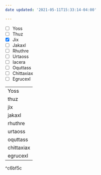 ```yaml
---
date updated: '2021-05-11T15:33:14-04:00'

---
```


-  [ ] Yoss
-  [ ] Thuz
-  [x] Jix
-  [ ] Jakaxl
-  [ ] Rhuthre
-  [ ] Urtaoss
-  [ ] Iacera
-  [ ] Oquttass
-  [ ] Chittaxiax
-  [ ] Egrucexl

|            |
| ---------- |
| Yoss       |
| thuz       |
| jix        |
| jakaxl     |
| rhuthre    |
| urtaoss    |
| oquttass   |
| chittaxiax |
| egrucexl   |

^c6bf5c

